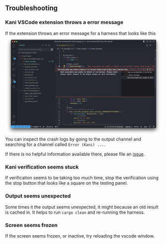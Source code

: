 ## Troubleshooting

### Kani VSCode extension throws a error message

If the extension throws an error message for a harness that looks like this ![kani-error](../resources/screenshots/verification-error.png)
You can inspect the crash logs by going to the output channel and searching for a channel called `Error (Kani) ...`.

If there is no helpful information available there, please file an [issue](https://github.com/model-checking/kani-vscode-extension/issues/new/choose).

### Kani verification seems stuck

If verification seems to be taking too much time, stop the verification using the stop button that looks like a square on the testing panel.

### Output seems unexpected

Some times it the output seems unexpected, it might because an old result is cached in. It helps to run `cargo clean` and re-running the harness.

### Screen seems frozen

If the screen seems frozen, or inactive, try reloading the vscode window.
